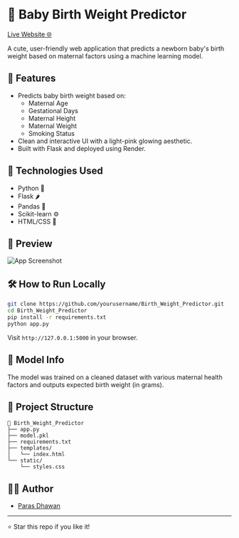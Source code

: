 
# 👶 Baby Birth Weight Predictor

[Live Website 🌐](https://birth-weight-predictor-hdai.onrender.com)

A cute, user-friendly web application that predicts a newborn baby's birth weight based on maternal factors using a machine learning model.

## 🚀 Features

- Predicts baby birth weight based on:
  - Maternal Age
  - Gestational Days
  - Maternal Height
  - Maternal Weight
  - Smoking Status
- Clean and interactive UI with a light-pink glowing aesthetic.
- Built with Flask and deployed using Render.

## 🧠 Technologies Used

- Python 🐍
- Flask 🌶
- Pandas 🐼
- Scikit-learn ⚙️
- HTML/CSS 🎨

## 📸 Preview

![App Screenshot](https://via.placeholder.com/800x400?text=Baby+Birth+Weight+Predictor+UI)

## 🛠 How to Run Locally

```bash
git clone https://github.com/yourusername/Birth_Weight_Predictor.git
cd Birth_Weight_Predictor
pip install -r requirements.txt
python app.py
```

Visit `http://127.0.0.1:5000` in your browser.

## 🧪 Model Info

The model was trained on a cleaned dataset with various maternal health factors and outputs expected birth weight (in grams).

## 📂 Project Structure

```
📁 Birth_Weight_Predictor
├── app.py
├── model.pkl
├── requirements.txt
├── templates/
│   └── index.html
└── static/
    └── styles.css
```

## 🙋‍♂️ Author

- [Paras Dhawan](https://github.com/ParasDhawan25)

---

⭐ Star this repo if you like it!
